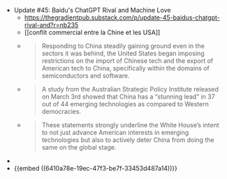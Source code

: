 - Update #45: Baidu's ChatGPT Rival and Machine Love
	- https://thegradientpub.substack.com/p/update-45-baidus-chatgpt-rival-and?r=nb235
	- [[conflit commercial entre la Chine et les USA]]
	- > Responding to China steadily gaining ground even in the sectors it was behind, the United States began imposing restrictions on the import of Chinese tech and the export of American tech to China, specifically within the domains of semiconductors and software.
	- > A study from the Australian Strategic Policy Institute released on March 3rd showed that China has a “stunning lead” in 37 out of 44 emerging technologies as compared to Western democracies.
	- > These statements strongly underline the White House’s intent to not just advance American interests in emerging technologies but also to actively deter China from doing the same on the global stage.
-
- {{embed ((6410a78e-19ec-47f3-be7f-33453d487a14))}}